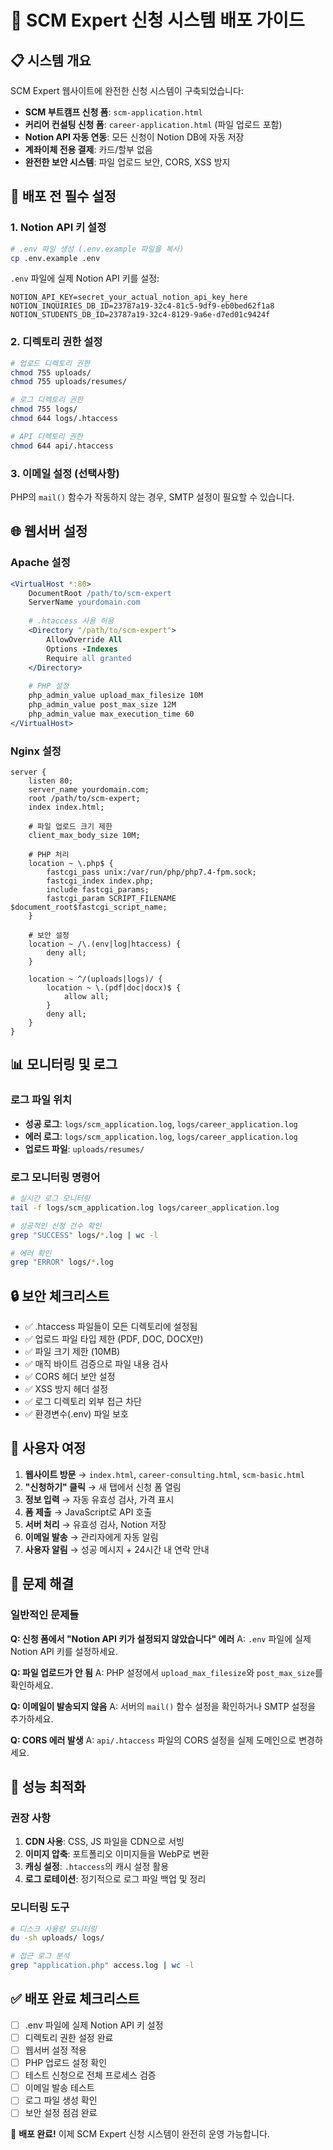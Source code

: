 # 🚀 SCM Expert 신청 시스템 배포 가이드

## 📋 시스템 개요

SCM Expert 웹사이트에 완전한 신청 시스템이 구축되었습니다:
- **SCM 부트캠프 신청 폼**: `scm-application.html`
- **커리어 컨설팅 신청 폼**: `career-application.html` (파일 업로드 포함)
- **Notion API 자동 연동**: 모든 신청이 Notion DB에 자동 저장
- **계좌이체 전용 결제**: 카드/할부 없음
- **완전한 보안 시스템**: 파일 업로드 보안, CORS, XSS 방지

## 🔧 배포 전 필수 설정

### 1. Notion API 키 설정
```bash
# .env 파일 생성 (.env.example 파일을 복사)
cp .env.example .env
```

`.env` 파일에 실제 Notion API 키를 설정:
```env
NOTION_API_KEY=secret_your_actual_notion_api_key_here
NOTION_INQUIRIES_DB_ID=23787a19-32c4-81c5-9df9-eb0bed62f1a8
NOTION_STUDENTS_DB_ID=23787a19-32c4-8129-9a6e-d7ed01c9424f
```

### 2. 디렉토리 권한 설정
```bash
# 업로드 디렉토리 권한
chmod 755 uploads/
chmod 755 uploads/resumes/

# 로그 디렉토리 권한
chmod 755 logs/
chmod 644 logs/.htaccess

# API 디렉토리 권한
chmod 644 api/.htaccess
```

### 3. 이메일 설정 (선택사항)
PHP의 `mail()` 함수가 작동하지 않는 경우, SMTP 설정이 필요할 수 있습니다.

## 🌐 웹서버 설정

### Apache 설정
```apache
<VirtualHost *:80>
    DocumentRoot /path/to/scm-expert
    ServerName yourdomain.com
    
    # .htaccess 사용 허용
    <Directory "/path/to/scm-expert">
        AllowOverride All
        Options -Indexes
        Require all granted
    </Directory>
    
    # PHP 설정
    php_admin_value upload_max_filesize 10M
    php_admin_value post_max_size 12M
    php_admin_value max_execution_time 60
</VirtualHost>
```

### Nginx 설정
```nginx
server {
    listen 80;
    server_name yourdomain.com;
    root /path/to/scm-expert;
    index index.html;

    # 파일 업로드 크기 제한
    client_max_body_size 10M;

    # PHP 처리
    location ~ \.php$ {
        fastcgi_pass unix:/var/run/php/php7.4-fpm.sock;
        fastcgi_index index.php;
        include fastcgi_params;
        fastcgi_param SCRIPT_FILENAME $document_root$fastcgi_script_name;
    }

    # 보안 설정
    location ~ /\.(env|log|htaccess) {
        deny all;
    }

    location ~ ^/(uploads|logs)/ {
        location ~ \.(pdf|doc|docx)$ {
            allow all;
        }
        deny all;
    }
}
```

## 📊 모니터링 및 로그

### 로그 파일 위치
- **성공 로그**: `logs/scm_application.log`, `logs/career_application.log`
- **에러 로그**: `logs/scm_application.log`, `logs/career_application.log`
- **업로드 파일**: `uploads/resumes/`

### 로그 모니터링 명령어
```bash
# 실시간 로그 모니터링
tail -f logs/scm_application.log logs/career_application.log

# 성공적인 신청 건수 확인
grep "SUCCESS" logs/*.log | wc -l

# 에러 확인
grep "ERROR" logs/*.log
```

## 🔒 보안 체크리스트

- ✅ .htaccess 파일들이 모든 디렉토리에 설정됨
- ✅ 업로드 파일 타입 제한 (PDF, DOC, DOCX만)
- ✅ 파일 크기 제한 (10MB)
- ✅ 매직 바이트 검증으로 파일 내용 검사
- ✅ CORS 헤더 보안 설정
- ✅ XSS 방지 헤더 설정
- ✅ 로그 디렉토리 외부 접근 차단
- ✅ 환경변수(.env) 파일 보호

## 📱 사용자 여정

1. **웹사이트 방문** → `index.html`, `career-consulting.html`, `scm-basic.html`
2. **"신청하기" 클릭** → 새 탭에서 신청 폼 열림
3. **정보 입력** → 자동 유효성 검사, 가격 표시
4. **폼 제출** → JavaScript로 API 호출
5. **서버 처리** → 유효성 검사, Notion 저장
6. **이메일 발송** → 관리자에게 자동 알림
7. **사용자 알림** → 성공 메시지 + 24시간 내 연락 안내

## 🚨 문제 해결

### 일반적인 문제들

**Q: 신청 폼에서 "Notion API 키가 설정되지 않았습니다" 에러**
A: `.env` 파일에 실제 Notion API 키를 설정하세요.

**Q: 파일 업로드가 안 됨**
A: PHP 설정에서 `upload_max_filesize`와 `post_max_size`를 확인하세요.

**Q: 이메일이 발송되지 않음**
A: 서버의 `mail()` 함수 설정을 확인하거나 SMTP 설정을 추가하세요.

**Q: CORS 에러 발생**
A: `api/.htaccess` 파일의 CORS 설정을 실제 도메인으로 변경하세요.

## 🎯 성능 최적화

### 권장 사항
1. **CDN 사용**: CSS, JS 파일을 CDN으로 서빙
2. **이미지 압축**: 포트폴리오 이미지들을 WebP로 변환
3. **캐싱 설정**: `.htaccess`의 캐시 설정 활용
4. **로그 로테이션**: 정기적으로 로그 파일 백업 및 정리

### 모니터링 도구
```bash
# 디스크 사용량 모니터링
du -sh uploads/ logs/

# 접근 로그 분석
grep "application.php" access.log | wc -l
```

## ✅ 배포 완료 체크리스트

- [ ] .env 파일에 실제 Notion API 키 설정
- [ ] 디렉토리 권한 설정 완료
- [ ] 웹서버 설정 적용
- [ ] PHP 업로드 설정 확인
- [ ] 테스트 신청으로 전체 프로세스 검증
- [ ] 이메일 발송 테스트
- [ ] 로그 파일 생성 확인
- [ ] 보안 설정 점검 완료

🎉 **배포 완료!** 이제 SCM Expert 신청 시스템이 완전히 운영 가능합니다.